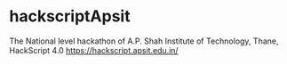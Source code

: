 # hackscriptApsit
The National level hackathon of A.P. Shah Institute of Technology, Thane, HackScript 4.0
https://hackscript.apsit.edu.in/
